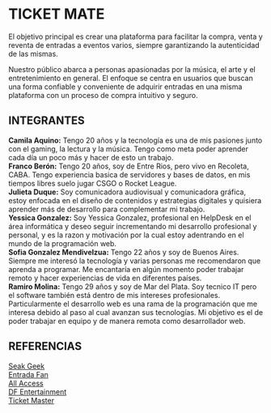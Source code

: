 # TICKET MATE
El objetivo principal es crear una plataforma para facilitar la compra, venta y reventa de entradas a eventos varios, siempre garantizando la autenticidad de las mismas. 

Nuestro público abarca a personas apasionadas por la música, el arte y el entretenimiento en general. El enfoque se centra en usuarios que buscan una forma confiable y conveniente de adquirir entradas en una misma plataforma con un proceso de compra intuitivo y seguro.

## INTEGRANTES
**Camila Aquino:** Tengo 20 años y la tecnología es una de mis pasiones junto con el gaming, la lectura y la música. Tengo como meta poder aprender cada día un poco más y hacer de esto un trabajo.
<br/>**Franco Berón:** Tengo 20 años, soy de Entre Rios, pero vivo en Recoleta, CABA. Tengo experiencia basica de servidores y bases de datos, en mis tiempos libres suelo jugar CSGO o Rocket League.
<br/>**Julieta Duque:** Soy comunicadora audiovisual y comunicadora gráfica, estoy enfocada en el diseño de contenidos y estrategias digitales y quisiera aprender más de desarrollo para complementar mi trabajo.
<br/>**Yessica Gonzalez:** Soy Yessica Gonzalez, profesional en HelpDesk en el área informática y deseo seguir incrementando mi desarrollo profesional y personal, y es la razon y motivación por la cual estoy adentrando en el mundo de la programación web.
<br/>**Sofia Gonzalez Mendivelzua:** Tengo 22 años y soy de Buenos Aires. Siempre me interesó la tecnología y varias personas me recomendaron que aprenda a programar. Me encantaría en algún momento poder trabajar remoto y hacer experiencias de vida en diferentes países. 
<br/>**Ramiro Molina:** Tengo 29 años y soy de Mar del Plata. Soy tecnico IT pero el software también está dentro de mis intereses profesionales. Particularmente el desarrollo web es una rama de la programación que me interesa debido al paso al cual avanzan sus tecnologías. Mi objetivo es el de poder trabajar en equipo y de manera remota como desarrollador web.
## REFERENCIAS

[Seak Geek](https://seatgeek.com/)
<br/>[Entrada Fan](https://www.entradafan.com.ar)
<br/>[All Access](https://www.allaccess.com.ar/)
<br/>[DF Entertainment](https://www.dfentertainment.com/)
<br/>[Ticket Master](https://www.ticketmaster.es/)
